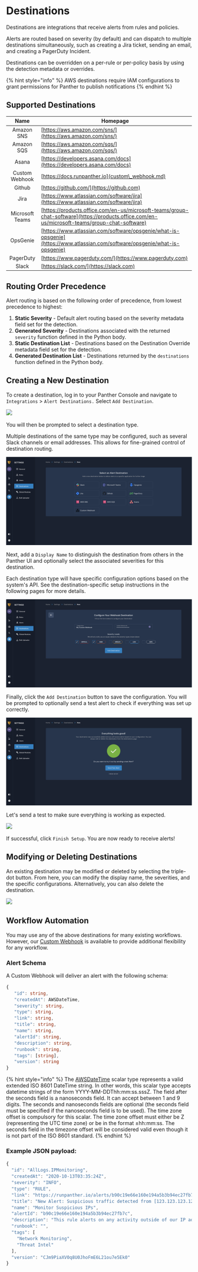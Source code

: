 # Destinations

Destinations are integrations that receive alerts from rules and policies.

Alerts are routed based on severity (by default) and can dispatch to multiple destinations simultaneously, such as creating a Jira ticket, sending an email, and creating a PagerDuty Incident.

Destinations can be overridden on a per-rule or per-policy basis by using the detection metadata or overrides.

{% hint style="info" %}
AWS destinations require IAM configurations to grant permissions for Panther to publish notifications
{% endhint %}

## Supported Destinations

|       Name      | Homepage                                                                                                                                       |
| :-------------: | ---------------------------------------------------------------------------------------------------------------------------------------------- |
|    Amazon SNS   | [https://aws.amazon.com/sns/](https://aws.amazon.com/sns/)                                                                                     |
|    Amazon SQS   | [https://aws.amazon.com/sqs/](https://aws.amazon.com/sqs/)                                                                                     |
|      Asana      | [https://developers.asana.com/docs](https://developers.asana.com/docs)                                                                         |
|  Custom Webhook | [https://docs.runpanther.io](custom\_webhook.md)                                                                                               |
|      Github     | [https://github.com/](https://github.com)                                                                                                      |
|       Jira      | [https://www.atlassian.com/software/jira](https://www.atlassian.com/software/jira)                                                             |
| Microsoft Teams | [https://products.office.com/en-us/microsoft-teams/group-chat-software](https://products.office.com/en-us/microsoft-teams/group-chat-software) |
|     OpsGenie    | [https://www.atlassian.com/software/opsgenie/what-is-opsgenie](https://www.atlassian.com/software/opsgenie/what-is-opsgenie)                   |
|    PagerDuty    | [https://www.pagerduty.com/](https://www.pagerduty.com)                                                                                        |
|      Slack      | [https://slack.com/](https://slack.com)                                                                                                        |

## Routing Order Precedence

Alert routing is based on the following order of precedence, from lowest precedence to highest:

1. **Static Severity** - Default alert routing based on the severity metadata field set for the detection.
2. **Generated Severity** - Destinations associated with the returned `severity` function defined in the Python body.
3. **Static Destination List** - Destinations based on the Destination Override metadata field set for the detection.
4. **Generated Destination List** - Destinations returned by the `destinations` function defined in the Python body.

## Creating a New Destination

To create a destination, log in to your Panther Console and navigate to `Integrations` > `Alert Destinations.` Select `Add Destination`.

![](../.gitbook/assets/screen-shot-2021-09-17-at-1.53.11-pm.png)

You will then be prompted to select a destination type.

Multiple destinations of the same type may be configured, such as several Slack channels or email addresses. This allows for fine-grained control of destination routing.

![](<../../../.gitbook/assets/readme-destination-types (8) (2) (1) (1) (2) (1) (8).png>)

Next, add a `Display Name` to distinguish the destination from others in the Panther UI and optionally select the associated severities for this destination.

Each destination type will have specific configuration options based on the system's API. See the destination-specific setup instructions in the following pages for more details.

![](<../../../.gitbook/assets/readme-settings-example (8) (2) (1) (1) (2) (1) (8).png>)

Finally, click the `Add Destination` button to save the configuration. You will be prompted to optionally send a test alert to check if everything was set up correctly.

![](<../../../.gitbook/assets/readme-test (3) (3) (5) (6) (1) (1) (3) (1) (3).png>)

Let's send a test to make sure everything is working as expected.

![](../../../.gitbook/assets/readme-test-success.png)

If successful, click `Finish Setup`. You are now ready to receive alerts!

## Modifying or Deleting Destinations

An existing destination may be modified or deleted by selecting the triple-dot button. From here, you can modify the display name, the severities, and the specific configurations. Alternatively, you can also delete the destination.

![](../../../.gitbook/assets/readme-modify.png)

## Workflow Automation

You may use any of the above destinations for many existing workflows. However, our [Custom Webhook](custom\_webhook.md) is available to provide additional flexibility for any workflow.

### Alert Schema

A Custom Webhook will deliver an alert with the following schema:

```typescript
{
   "id": string,
   "createdAt": AWSDateTime,
   "severity": string,
   "type": string,
   "link": string,
   "title": string,
   "name": string,
   "alertId": string,
   "description": string,
   "runbook": string,
   "tags": [string],
   "version": string
}
```

{% hint style="info" %}
The [AWSDateTime](https://docs.aws.amazon.com/appsync/latest/devguide/scalars.html) scalar type represents a valid extended ISO 8601 DateTime string. In other words, this scalar type accepts datetime strings of the form YYYY-MM-DDThh:mm:ss.sssZ. The field after the seconds field is a nanoseconds field. It can accept between 1 and 9 digits. The seconds and nanoseconds fields are optional (the seconds field must be specified if the nanoseconds field is to be used). The time zone offset is compulsory for this scalar. The time zone offset must either be Z (representing the UTC time zone) or be in the format ±hh:mm:ss. The seconds field in the timezone offset will be considered valid even though it is not part of the ISO 8601 standard.
{% endhint %}

### Example JSON payload:

```javascript
{
  "id": "AllLogs.IPMonitoring",
  "createdAt": "2020-10-13T03:35:24Z",
  "severity": "INFO",
  "type": "RULE",
  "link": "https://runpanther.io/alerts/b90c19e66e160e194a5b3b94ec27fb7c",
  "title": "New Alert: Suspicious traffic detected from [123.123.123.123]",
  "name": "Monitor Suspicious IPs",
  "alertId": "b90c19e66e160e194a5b3b94ec27fb7c",
  "description": "This rule alerts on any activity outside of our IP address whitelist",
  "runbook": "",
  "tags": [
    "Network Monitoring",
    "Threat Intel"
  ],
  "version": "CJm9PiaXV0q8U0JhoFmE6L21ou7e5Ek0"
}
```
